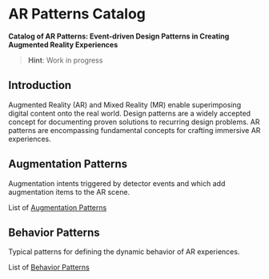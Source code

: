 # AR Patterns Catalog

**Catalog of AR Patterns: Event-driven Design Patterns in Creating Augmented Reality Experiences**

> **Hint**: Work in progress
> 
## Introduction

Augmented Reality (AR) and Mixed Reality (MR) enable superimposing digital content onto the real world.
Design patterns are a widely accepted concept for documenting proven solutions to recurring design problems. 
AR patterns are encompassing fundamental concepts for crafting immersive AR experiences.

## Augmentation Patterns

Augmentation intents triggered by detector events and which add augmentation items to the AR scene.

List of [Augmentation Patterns](augmentation.md)

## Behavior Patterns

Typical patterns for defining the dynamic behavior of AR experiences.

List of [Behavior Patterns](behavior.md)
